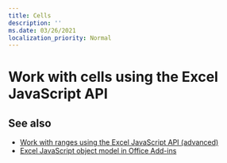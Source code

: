 ```yaml
---
title: Cells
description: ''
ms.date: 03/26/2021
localization_priority: Normal
---
```


# Work with cells using the Excel JavaScript API





## See also

- [Work with ranges using the Excel JavaScript API (advanced)](excel-add-ins-ranges-advanced.md)
- [Excel JavaScript object model in Office Add-ins](excel-add-ins-core-concepts.md)
